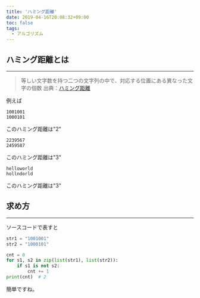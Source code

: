 ```yaml
---
title: 'ハミング距離'
date: 2019-04-16T20:08:32+09:00
toc: false
tags:
  - アルゴリズム
---
```


## ハミング距離とは

---

> 等しい文字数を持つ二つの文字列の中で、対応する位置にある異なった文字の個数
> 出典：[ハミング距離](https://ja.wikipedia.org/wiki/%E3%83%8F%E3%83%9F%E3%83%B3%E3%82%B0%E8%B7%9D%E9%9B%A2)

例えば

```
1001001
1000101
```

このハミング距離は"2"

```
2239567
2459587
```

このハミング距離は"3"

```
helloworld
hollndorld
```

このハミング距離は"3"

## 求め方

---

ソースコードで表すと

```python
str1 = "1001001"
str2 = "1000101"

cnt = 0
for s1, s2 in zip(list(str1), list(str2)):
    if s1 is not s2:
        cnt += 1
print(cnt)  # 2
```

簡単ですね。
